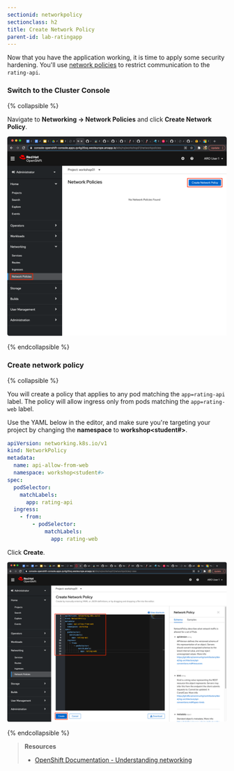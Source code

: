 ```yaml
---
sectionid: networkpolicy
sectionclass: h2
title: Create Network Policy
parent-id: lab-ratingapp
---
```


Now that you have the application working, it is time to apply some security hardening. You'll use [network policies](https://docs.openshift.com/container-platform/latest/networking/network_policy/about-network-policy.html) to restrict communication to the `rating-api`.

### Switch to the Cluster Console

{% collapsible %}


Navigate to **Networking -> Network Policies** and click **Create Network Policy**.

![Cluster console page](media/cluster-console.png)

{% endcollapsible %}

### Create network policy

{% collapsible %}

You will create a policy that applies to any pod matching the `app=rating-api` label. The policy will allow ingress only from pods matching the `app=rating-web` label.

Use the YAML below in the editor, and make sure you're targeting your project by changing the **namespace** to **workshop<student#>**.

```yaml
apiVersion: networking.k8s.io/v1
kind: NetworkPolicy
metadata:
  name: api-allow-from-web
  namespace: workshop<student#>
spec:
  podSelector:
    matchLabels:
      app: rating-api
  ingress:
    - from:
        - podSelector:
            matchLabels:
              app: rating-web
```

Click **Create**.

![Create network policy](media/create-networkpolicy.png)

{% endcollapsible %}

> **Resources**
> * [OpenShift Documentation - Understanding networking](https://docs.openshift.com/container-platform/latest/networking/understanding-networking.html)
